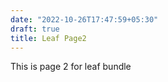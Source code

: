 ```yaml
---
date: "2022-10-26T17:47:59+05:30"
draft: true
title: Leaf Page2
---
```


This is page 2 for leaf bundle